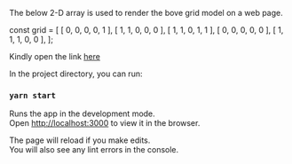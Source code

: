

The below 2-D array is used to render the bove grid model on a web page.

const grid =  [
     [ 0, 0, 0, 0, 1 ],
     [ 1, 1, 0, 0, 0 ],
     [ 1, 1, 0, 1, 1 ],
     [ 0, 0, 0, 0, 0 ],
     [ 1, 1, 1, 0, 0 ],
];

Kindly open the link  <a href ='https://vaion-grid-test.herokuapp.com'>here</a>

In the project directory, you can run:

### `yarn start`

Runs the app in the development mode.<br />
Open [http://localhost:3000](http://localhost:3000) to view it in the browser.

The page will reload if you make edits.<br />
You will also see any lint errors in the console.


